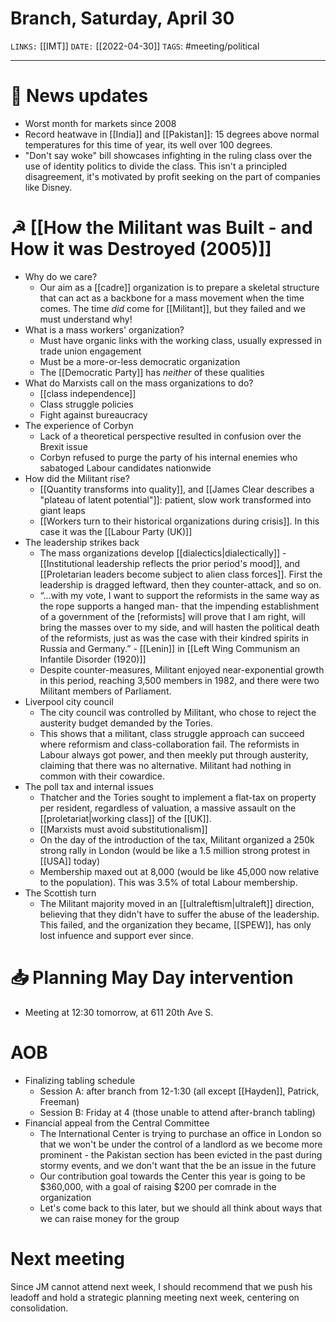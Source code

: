 # Branch, Saturday, April 30
`LINKS:` [[IMT]]
`DATE:` [[2022-04-30]]
`TAGS`: #meeting/political 

---
# 📰 News updates
- Worst month for markets since 2008
- Record heatwave in [[India]] and [[Pakistan]]: 15 degrees above normal temperatures for this time of year, its well over 100 degrees. 
- "Don't say woke" bill showcases infighting in the ruling class over the use of identity politics to divide the class. This isn't a principled disagreement, it's motivated by profit seeking on the part of companies like Disney. 

# ☭ [[How the Militant was Built - and How it was Destroyed (2005)]]
- Why do we care?
	- Our aim as a [[cadre]] organization is to prepare a skeletal structure that can act as a backbone for a mass movement when the time comes. The time *did* come for [[Militant]], but they failed and we must understand why!
- What is a mass workers' organization?
	- Must have organic links with the working class, usually expressed in trade union engagement
	- Must be a more-or-less democratic organization
	- The [[Democratic Party]] has *neither* of these qualities
- What do Marxists call on the mass organizations to do?
	- [[class independence]]
	- Class struggle policies
	- Fight against bureaucracy
- The experience of Corbyn
	- Lack of a theoretical perspective resulted in confusion over the Brexit issue
	- Corbyn refused to purge the party of his internal enemies who sabatoged Labour candidates nationwide
- How did the Militant rise?
	- [[Quantity transforms into quality]], and [[James Clear describes a "plateau of latent potential"]]: patient, slow work transformed into giant leaps
	- [[Workers turn to their historical organizations during crisis]]. In this case it was the [[Labour Party (UK)]]
- The leadership strikes back
	- The mass organizations develop [[dialectics|dialectically]] - [[Institutional leadership reflects the prior period's mood]], and [[Proletarian leaders become subject to alien class forces]]. First the leadership is dragged leftward, then they counter-attack, and so on. 
	- “...with my vote, I want to support the reformists in the same way as the rope supports a hanged man- that the impending establishment of a government of the [reformists] will prove that I am right, will bring the masses over to my side, and will hasten the political death of the reformists, just as was the case with their kindred spirits in Russia and Germany.” - [[Lenin]] in [[Left Wing Communism an Infantile Disorder (1920)]]
	- Despite counter-measures, Militant enjoyed near-exponential growth in this period, reaching 3,500 members in 1982, and there were two Militant members of Parliament. 
- Liverpool city council
	- The city council was controlled by Militant, who chose to reject the austerity budget demanded by the Tories. 
	- This shows that a militant, class struggle approach can succeed where reformism and class-collaboration fail. The reformists in Labour always got power, and then meekly put through austerity, claiming that there was no alternative. Militant had nothing in common with their cowardice.
- The poll tax and internal issues
	- Thatcher and the Tories sought to implement a flat-tax on property per resident, regardless of valuation, a massive assault on the [[proletariat|working class]] of the [[UK]]. 
	- [[Marxists must avoid substitutionalism]]
	- On the day of the introduction of the tax, Militant organized a 250k strong rally in London (would be like a 1.5 million strong protest in [[USA]] today)
	- Membership maxed out at 8,000 (would be like 45,000 now relative to the population). This was 3.5% of total Labour membership. 
- The Scottish turn
	- The Militant majority moved in an [[ultraleftism|ultraleft]] direction, believing that they didn't have to suffer the abuse of the leadership. This failed, and the organization they became, [[SPEW]], has only lost infuence and support ever since.

# 📥 Planning May Day intervention
- Meeting at 12:30 tomorrow, at 611 20th Ave S. 

# AOB
- Finalizing tabling schedule
	- Session A: after branch from 12-1:30 (all except [[Hayden]], Patrick, Freeman)
	- Session B: Friday at 4 (those unable to attend after-branch tabling)
- Financial appeal from the Central Committee
	- The International Center is trying to purchase an office in London so that we won't be under the control of a landlord as we become more prominent - the Pakistan section has been evicted in the past during stormy events, and we don't want that the be an issue in the future
	- Our contribution goal towards the Center this year is going to be $360,000, with a goal of raising $200 per comrade in the organization
	- Let's come back to this later, but we should all think about ways that we can raise money for the group

# Next meeting 
Since JM cannot attend next week, I should recommend that we push his leadoff and hold a strategic planning meeting next week, centering on consolidation. 
